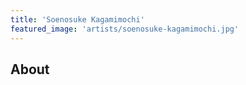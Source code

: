 ```yaml
---
title: 'Soenosuke Kagamimochi'
featured_image: 'artists/soenosuke-kagamimochi.jpg'
---
```


## About


